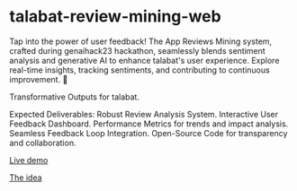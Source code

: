 # talabat-review-mining-web
Tap into the power of user feedback! The App Reviews Mining system, crafted during genaihack23 hackathon, seamlessly blends sentiment analysis and generative AI to enhance talabat's user experience. Explore real-time insights, tracking sentiments, and contributing to continuous improvement. 🚀

Transformative Outputs for talabat.

Expected Deliverables:
Robust Review Analysis System.
Interactive User Feedback Dashboard.
Performance Metrics for trends and impact analysis.
Seamless Feedback Loop Integration.
Open-Source Code for transparency and collaboration.

<a href="https://genaihack23-talabat-cloud9.tfmsworld.com" > Live demo</a>

<a href="https://docs.google.com/presentation/d/1C0jSZ1M2VMHfSkEDoG6fx5oZfIPyyCaq4HF6-yEwpAw/edit?pli=1#slide=id.g2a3eb48360a_2_193" > The idea </a>
